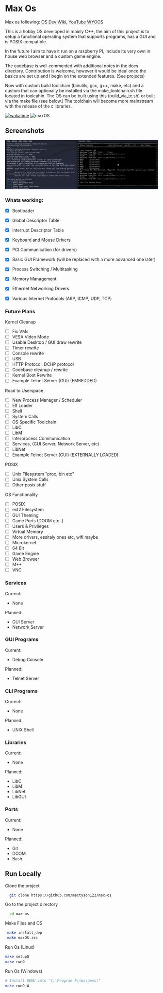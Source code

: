 
# Max Os

Max os following: [OS Dev Wiki](https://wiki.osdev.org/Creating_an_Operating_System), [YouTube WYOOS](https://www.youtube.com/watch?v=1rnA6wpF0o4&list=PLHh55M_Kq4OApWScZyPl5HhgsTJS9MZ6M&ab_channel=WriteyourownOperatingSystem')

This is a hobby OS developed in mainly C++, the aim of this project is to setup a functional operating system that supports programs, has a GUI and is POSIX compatible. 

In the future I aim to have it run on a raspberry PI, include its very own in house web browser and a custom game engine.

The codebase is well commented with additional notes in the docs directory. Contribution is welcome, however it would be ideal once the basics are set up and I begin on the extended features. (See projects)

Now with custom build toolchain (binutils, gcc, g++, make, etc) and a custom that can optionally be installed via the make_toolchain.sh file located in toolcahin. The OS can be built using this (build_via_tc.sh) or built via the make file (see below.) The toolchain will become more mainstream with the release of the c libraries.

[![wakatime](https://wakatime.com/badge/github/maxtyson123/max-os.svg)](https://wakatime.com/badge/github/maxtyson123/max-os)
![maxOS](https://github.com/maxtyson123/max-os/workflows/maxOS/badge.svg)

 
## Screenshots
![Screenshot](docs/Screenshots/FAT32_read_dirs_and_files.png)



### Whats working:
- [x] Bootloader
- [x] Global Descriptor Table
- [x] Interrupt Descriptor Table
- [x] Keyboard and Mouse Drivers
- [x] PCI Communication (for drivers)
- [x] Basic GUI Framework (will be replaced with a more advanced one later)
- [x] Process Switching / Multitasking
- [x] Memory Management
- [x] Ethernet Networking Drivers
- [x] Various Internet Protocols (ARP, ICMP, UDP, TCP)




###  Future Plans

Kernel Cleanup

- [ ] Fix VMs
- [ ] VESA Video Mode
- [ ] Usable Desktop / GUI draw rewrite
- [ ] Timer rewrite
- [ ] Console rewrite
- [ ] USB
- [ ] HTTP Protocol, DCHP protocol
- [ ] Codebase cleanup / rewrite
- [ ] Kernel Boot Rewrite
- [ ] Example Telnet Server (GUI) (EMBEDDED)

Road to Userspace

- [ ] New Process Manager / Scheduler
- [ ] Elf Loader
- [ ] Shell
- [ ] System Calls
- [ ] OS Specific Toolchain
- [ ] LibC
- [ ] LibM
- [ ] Interprocess Communication
- [ ] Services, (GUI Server, Network Server, etc)
- [ ] LibNet
- [ ] Example Telnet Server (GUI) (EXTERNALLY LOADED)

POSIX
- [ ] Unix Filesystem "proc, bin etc"
- [ ] Unix System Calls
- [ ] Other posix stuff

OS Functionality

- [ ] POSIX
- [ ] ext2 Filesystem
- [ ] GUI Theming
- [ ] Game Ports (DOOM etc..)
- [ ] Users & Privileges
- [ ] Virtual Memory
- [ ] More drivers, essitaly ones etc, wifi maybe
- [ ] Microkernel
- [ ] 64 Bit
- [ ] Game Engine
- [ ] Web Browser
- [ ] M++
- [ ] VNC

### Services
Current:
- None

Planned:
- GUI Server
- Network Server

### GUI Programs
Current:
- Debug Console

Planned:
- Telnet Server
### CLI Programs
Current:
- None

Planned:
- UNIX Shell
### Libraries
Current:
- None

Planned:
- LibC
- LibM
- LibNet
- LibGUI
### Ports
Current:
- None

Planned:
- Git
- DOOM
- Bash
## Run Locally

Clone the project

```bash
  git clone https://github.com/maxtyson123/max-os
```

Go to the project directory

```bash
  cd max-os
```

Make Files and OS

```bash
 make install_dep
 make maxOS.iso  
```

Run Os (Linux)

```bash
make setupQ
make runQ
```

Run Os (Windows)

```bash
# Install QEMU into "C:\Program Files\qemu\"
make runQ_W
```